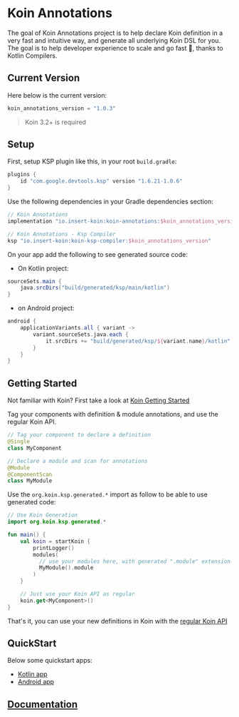 # Koin Annotations

The goal of Koin Annotations project is to help declare Koin definition in a very fast and intuitive way, and generate all underlying Koin DSL for you. The goal is to help developer experience to scale and go fast 🚀, thanks to Kotlin Compilers.

## Current Version

Here below is the current version:

```kotlin
koin_annotations_version = "1.0.3"
```

> Koin 3.2+ is required

## Setup

First, setup KSP plugin like this, in your root `build.gradle`:

```kotlin
plugins {
    id "com.google.devtools.ksp" version "1.6.21-1.0.6"
}
```

Use the following dependencies in your Gradle dependencies section:

```kotlin
// Koin Annotations
implementation "io.insert-koin:koin-annotations:$koin_annotations_version"

// Koin Annotations - Ksp Compiler
ksp "io.insert-koin:koin-ksp-compiler:$koin_annotations_version"
```

On your app add the following to see generated source code:

* On Kotlin project:

```groovy
sourceSets.main {
    java.srcDirs("build/generated/ksp/main/kotlin")
}
```

* on Android project:

```groovy
android {
    applicationVariants.all { variant ->
        variant.sourceSets.java.each {
            it.srcDirs += "build/generated/ksp/${variant.name}/kotlin"
        }
    }
}
```

## Getting Started

Not familiar with Koin? First take a look at [Koin Getting Started](https://insert-koin.io/docs/quickstart/kotlin)

Tag your components with definition & module annotations, and use the regular Koin API.

```kotlin
// Tag your component to declare a definition
@Single
class MyComponent
```

```kotlin
// Declare a module and scan for annotations
@Module
@ComponentScan
class MyModule
```

Use the `org.koin.ksp.generated.*` import as follow to be able to use generated code:

```kotlin
// Use Koin Generation
import org.koin.ksp.generated.*

fun main() {
    val koin = startKoin {
        printLogger()
        modules(
          // use your modules here, with generated ".module" extension on Module classes
          MyModule().module
        )
    }

    // Just use your Koin API as regular
    koin.get<MyComponent>()
}
```

That's it, you can use your new definitions in Koin with the [regular Koin API](https://insert-koin.io/docs/reference/introduction)

## QuickStart

Below some quickstart apps:
* [Kotlin app](https://github.com/InsertKoinIO/koin-annotations/tree/main/quickstart/quickstart-kotlin-annotations)
* [Android app](https://github.com/InsertKoinIO/koin-annotations/tree/main/quickstart/quickstart-android-annotations)

## [Documentation](https://insert-koin.io/docs/reference/koin-annotations/annotations)
